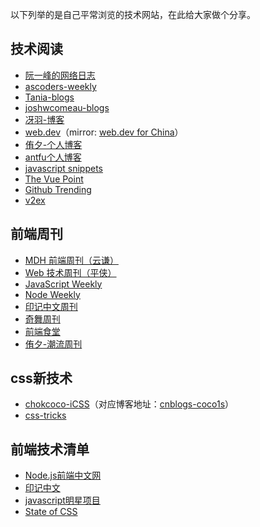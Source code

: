 以下列举的是自己平常浏览的技术网站，在此给大家做个分享。

## 技术阅读

* [阮一峰的网络日志](https://www.ruanyifeng.com/blog/)
* [ascoders-weekly](https://github.com/ascoders/weekly)
* [Tania-blogs](https://www.taniarascia.com/)
* [joshwcomeau-blogs](https://www.joshwcomeau.com/latest/)
* [冴羽-博客](https://github.com/mqyqingfeng/Blog)
* [web.dev](https://web.dev/)（mirror: [web.dev for China](https://web.developers.google.cn/?hl=zh-cn)）
* [侑夕-个人博客](https://tw93.fun/)
* [antfu个人博客](https://antfu.me/)
* [javascript snippets](https://www.30secondsofcode.org/js/p/1)
* [The Vue Point](https://blog.vuejs.org/)
* [Github Trending](https://github.com/trending)
* [v2ex](https://www.v2ex.com/)

## 前端周刊

* [MDH 前端周刊（云谦）](https://www.yuque.com/chencheng/mdh-weekly)
* [Web 技术周刊（平侠）](https://www.yuque.com/zenany/fe_weekly/about)
* [JavaScript Weekly](https://javascriptweekly.com/)
* [Node Weekly](https://nodeweekly.com/)
* [印记中文周刊](https://docschina.org/news)
* [奇舞周刊](https://weekly.75.team/issue469.html)
* [前端食堂](https://www.zhihu.com/column/c_1128995663182233600)
* [侑夕-潮流周刊](https://weekly.tw93.fun/)

## css新技术

* [chokcoco-iCSS](https://github.com/chokcoco/iCSS)（对应博客地址：[cnblogs-coco1s](https://www.cnblogs.com/coco1s/)）
* [css-tricks](https://css-tricks.com/)

## 前端技术清单

* [Node.js前端中文网](https://nodejs.cn)
* [印记中文](https://docschina.org/)
* [javascript明星项目](https://risingstars.js.org/2021/zh)
* [State of CSS](https://stateofcss.com/en-US)
